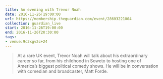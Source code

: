```yaml
---
title: An evening with Trevor Noah
date: 2016-11-26T19:00:00
url: https://membership.theguardian.com/event/28603221004
collection: guardian_live
start: 2016-11-26T19:00:00
end: 2016-11-26T20:30:00
tags:
- venue:9c3xgv2c+24
---
```

> At a rare UK event, Trevor Noah will talk about his extraordinary career so far, from his childhood in Soweto to hosting one of America’s biggest political comedy shows. He will be in conversation with comedian and broadcaster, Matt Forde.

